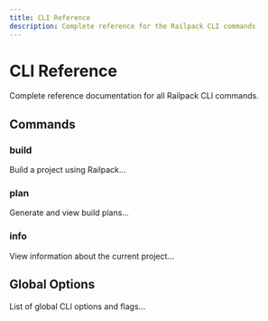 ```yaml
---
title: CLI Reference
description: Complete reference for the Railpack CLI commands
---
```


# CLI Reference

Complete reference documentation for all Railpack CLI commands.

## Commands

### build

Build a project using Railpack...

### plan

Generate and view build plans...

### info

View information about the current project...

## Global Options

List of global CLI options and flags...
